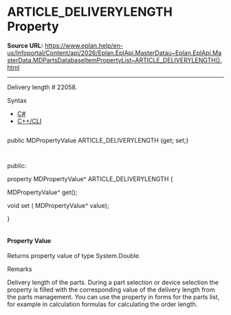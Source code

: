 # ARTICLE_DELIVERYLENGTH Property

**Source URL:** https://www.eplan.help/en-us/Infoportal/Content/api/2026/Eplan.EplApi.MasterDatau~Eplan.EplApi.MasterData.MDPartsDatabaseItemPropertyList~ARTICLE_DELIVERYLENGTH().html

---

Delivery length # 22058.

Syntax

- [C#](#i-syntax-CS)
- [C++/CLI](#i-syntax-CPP2005)

```
```
public MDPropertyValue ARTICLE_DELIVERYLENGTH {get; set;}
```
```

```
```
public:

property MDPropertyValue^ ARTICLE_DELIVERYLENGTH {

   MDPropertyValue^ get();

   void set (    MDPropertyValue^ value);

}
```
```

#### Property Value

Returns property value of type System.Double.

Remarks

Delivery length of the parts. During a part selection or device selection the property is filled with the corresponding value of the delivery length from the parts management. You can use the property in forms for the parts list, for example in calculation formulas for calculating the order length.
